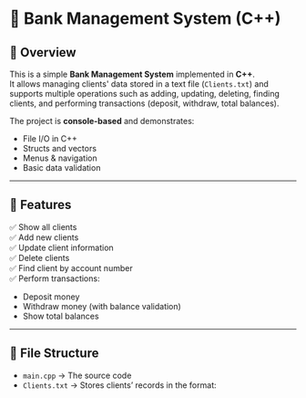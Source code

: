 # 🏦 Bank Management System (C++)

## 📌 Overview
This is a simple **Bank Management System** implemented in **C++**.  
It allows managing clients' data stored in a text file (`Clients.txt`) and supports multiple operations such as adding, updating, deleting, finding clients, and performing transactions (deposit, withdraw, total balances).

The project is **console-based** and demonstrates:
- File I/O in C++
- Structs and vectors
- Menus & navigation
- Basic data validation

---

## 🚀 Features
✅ Show all clients  
✅ Add new clients  
✅ Update client information  
✅ Delete clients  
✅ Find client by account number  
✅ Perform transactions:
- Deposit money  
- Withdraw money (with balance validation)  
- Show total balances  

---

## 📂 File Structure
- `main.cpp` → The source code  
- `Clients.txt` → Stores clients’ records in the format:
